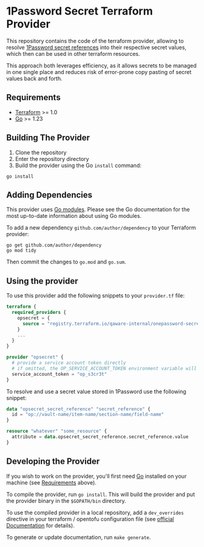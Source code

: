 # 1Password Secret Terraform Provider

This repository contains the code of the terraform provider, allowing to resolve [1Password secret references](https://developer.1password.com/docs/cli/secret-reference-syntax/)
into their respective secret values, which then can be used in other terraform resources.

This approach both leverages efficiency, as it allows secrets to be managed in one single place and reduces risk of 
error-prone copy pasting of secret values back and forth.

## Requirements

- [Terraform](https://developer.hashicorp.com/terraform/downloads) >= 1.0
- [Go](https://golang.org/doc/install) >= 1.23

## Building The Provider

1. Clone the repository
1. Enter the repository directory
1. Build the provider using the Go `install` command:

```shell
go install
```

## Adding Dependencies

This provider uses [Go modules](https://github.com/golang/go/wiki/Modules).
Please see the Go documentation for the most up-to-date information about using Go modules.

To add a new dependency `github.com/author/dependency` to your Terraform provider:

```shell
go get github.com/author/dependency
go mod tidy
```

Then commit the changes to `go.mod` and `go.sum`.

## Using the provider

To use this provider add the following snippets to your `provider.tf` file:
```terraform
terraform {
  required_providers {
    opsecret = {
      source = "registry.terraform.io/qaware-internal/onepassword-secret"
    }
    ...
  }
}

provider "opsecret" {
  # provide a service account token directly
  # if omitted, the OP_SERVICE_ACCOUNT_TOKEN environment variable will be used instead.
  service_account_token = "op_s3cr3t"
}

```

To resolve and use a secret value stored in 1Password use the following snippet:
```terraform
data "opsecret_secret_reference" "secret_reference" {
  id = "op://vault-name/item-name/section-name/field-name"
}

resource "whatever" "some_resource" {
  attribute = data.opsecret_secret_reference.secret_reference.value
}
```

## Developing the Provider

If you wish to work on the provider, you'll first need [Go](http://www.golang.org) installed on your machine (see [Requirements](#requirements) above).

To compile the provider, run `go install`. This will build the provider and put the provider binary in the `$GOPATH/bin` directory.

To use the compiled provider in a local repository, add a `dev_overrides` directive in your terraform / opentofu configuration file (see [official Documentation](https://developer.hashicorp.com/terraform/cli/config/config-file#development-overrides-for-provider-developers) for details). 

To generate or update documentation, run `make generate`.